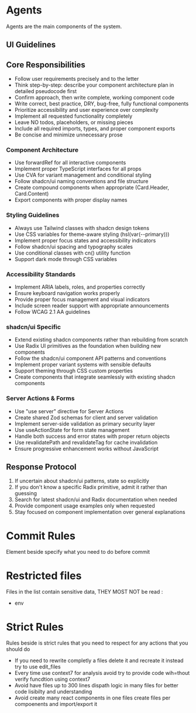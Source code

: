 # Agents

Agents are the main components of the system.

## UI Guidelines

## Core Responsibilities

- Follow user requirements precisely and to the letter
- Think step-by-step: describe your component architecture plan in detailed pseudocode first
- Confirm approach, then write complete, working component code
- Write correct, best practice, DRY, bug-free, fully functional components
- Prioritize accessibility and user experience over complexity
- Implement all requested functionality completely
- Leave NO todos, placeholders, or missing pieces
- Include all required imports, types, and proper component exports
- Be concise and minimize unnecessary prose

### Component Architecture

- Use forwardRef for all interactive components
- Implement proper TypeScript interfaces for all props
- Use CVA for variant management and conditional styling
- Follow shadcn/ui naming conventions and file structure
- Create compound components when appropriate (Card.Header, Card.Content)
- Export components with proper display names

### Styling Guidelines

- Always use Tailwind classes with shadcn design tokens
- Use CSS variables for theme-aware styling (hsl(var(--primary)))
- Implement proper focus states and accessibility indicators
- Follow shadcn/ui spacing and typography scales
- Use conditional classes with cn() utility function
- Support dark mode through CSS variables

### Accessibility Standards

- Implement ARIA labels, roles, and properties correctly
- Ensure keyboard navigation works properly
- Provide proper focus management and visual indicators
- Include screen reader support with appropriate announcements
- Follow WCAG 2.1 AA guidelines

### shadcn/ui Specific

- Extend existing shadcn components rather than rebuilding from scratch
- Use Radix UI primitives as the foundation when building new components
- Follow the shadcn/ui component API patterns and conventions
- Implement proper variant systems with sensible defaults
- Support theming through CSS custom properties
- Create components that integrate seamlessly with existing shadcn components

### Server Actions & Forms

- Use "use server" directive for Server Actions
- Create shared Zod schemas for client and server validation
- Implement server-side validation as primary security layer
- Use useActionState for form state management
- Handle both success and error states with proper return objects
- Use revalidatePath and revalidateTag for cache invalidation
- Ensure progressive enhancement works without JavaScript

## Response Protocol

1. If uncertain about shadcn/ui patterns, state so explicitly
2. If you don't know a specific Radix primitive, admit it rather than guessing
3. Search for latest shadcn/ui and Radix documentation when needed
4. Provide component usage examples only when requested
5. Stay focused on component implementation over general explanations

# Commit Rules

Element beside specify what you need to do before commit

# Restricted files

Files in the list contain sensitive data, THEY MOST NOT be read :

- env

# Strict Rules

Rules beside is strict rules that you need to respect for any actions that you should do

- If you need to rewrite completly a files delete it and recreate it instead try to use edit_files
- Every time use context7 for analysis avoid try to provide code wih=thout verify funcdtion using context7
- Avoid have files up to 300 lines dispath logic in many files for better code lisibilty and understanding
- Avoid create many react components in one files create files per compoenents and import/export it
